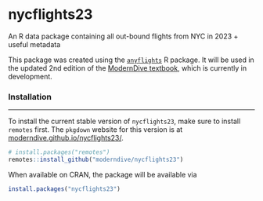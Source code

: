 # nycflights23
An R data package containing all out-bound flights from NYC in 2023 + useful metadata

This package was created using the [`anyflights`](https://github.com/simonpcouch/anyflights) R package. It will be used in the updated 2nd edition of the [ModernDive textbook](https://moderndive.com/), which is currently in development.

### Installation

------------------------------------------------------------------------

To install the current stable version of `nycflights23`, make sure to
install `remotes` first. The `pkgdown` website for this version is at
[moderndive.github.io/nycflights23/](https://moderndive.github.io/nycflights23/).

```r
# install.packages("remotes")
remotes::install_github("moderndive/nycflights23")
```

When available on CRAN, the package will be available via

```r
install.packages("nycflights23")
```